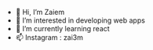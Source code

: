 - 👋 Hi, I’m Zaiem
- 👀 I’m interested in developing web apps
- 🌱 I’m currently learning react
- 📫 Instagram : zai3m

<!---
zaiem2001/zaiem2001 is a ✨ special ✨ repository because its `README.md` (this file) appears on your GitHub profile.
You can click the Preview link to take a look at your changes.
--->
